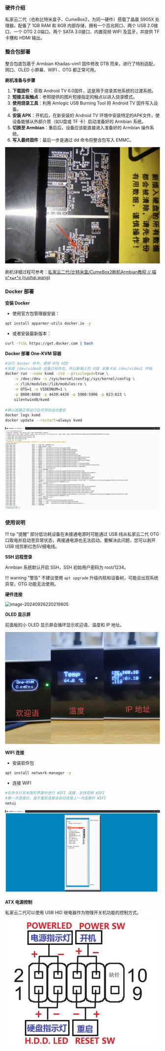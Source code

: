 ### 硬件介绍

私家云二代（也称比特米盒子、CumeBox2，为同一硬件）搭载了晶晨 S905X 处理器，配备了 1GB RAM 和 8GB 内部存储，拥有一个百兆网口、两个 USB 2.0接口、一个 OTG 2.0端口、两个 SATA 3.0接口、内置双频 WIFI 及蓝牙，并提供 TF 卡槽和 HDMI 输出。

### 整合包部署

整合包底包基于 Armbian Khadas-vim1 固件修改 DTB 而来，进行了特别适配，网口、OLED 小屏幕、WIFI 、OTG 都正常可用。

**刷机准备与步骤**

1. **下载固件**：获取 Android TV 6.0固件，这是用于烧录其他系统的过渡系统。
2. **短接主板触点**：参照提供的图片短接指定的触点以进入烧录模式。
3. **使用烧录工具**：利用 Amlogic USB Burning Tool 将 Android TV 固件写入设备。
4. **安装 APK**：开机后，在新安装的 Android TV 环境中安装特定的APK文件，使设备能够从外部介质（如U盘或 TF 卡）启动准备好的 Armbian 系统。
5. **切换至 Armbian**：重启后，设备应该能直接进入准备好的 Armbian 操作系统。
6. **写入最终固件**：最后一步是通过 dd 命令将整合包写入 EMMC。

![私家云二代主板短接触点](img/IMG_20241203_195852.jpg)

刷机详细过程可参考：[私家云二代/比特米盒/CumeBox2刷机Armbian教程 // 喵ฅ^•ﻌ•^ฅ (ruohai.wang)](https://ruohai.wang/202404/cumebox2-install-armbian/)


### Docker 部署

**安装 Docker**

- 使用官方包管理器安装：
``` bash
apt install apparmor-utils docker.io -y
```
- 或者安装最新版本：
```bash
curl -fsSL https://get.docker.com | bash
```

**Docker 部署 One-KVM 容器**
```bash
#运行 docker 命令，使用 OTG HID
#系统 /dev/video0 设备已经存在，所以新插入的 USB 采集卡从 /dev/video1 开始
docker run --name kvmd -itd --privileged=true \
    -v /dev:/dev -v /sys/kernel/config:/sys/kernel/config \
    -v /lib/modules:/lib/modules:ro \
    -e OTG=1 -e VIDEONUM=1 \
    -p 8080:8080 -p 4430:4430 -p 5900:5900 -p 623:623 \
    silentwind0/kvmd
    
#确认容器正常运行后可添加自动重启
docker logs kvmd
docker update --restart=always kvmd
```

![image-20240926220902937](./img/image-20240926220902937.png)

### 使用说明

!!! tip "提醒"
    部分低功耗设备在未接通电源时可能通过 USB 线从私家云二代 OTG 口取电并启动至异常状态，再接通电源也无法启动。要解决此问题，您可以剥开 USB 线剪断红色5V细电线。

**SSH 远程登录**

Armbian 系统默认开启 SSH，SSH 初始用户密码为 root/1234。

!!! warning "警告"
    不建议使用 `apt upgrade` 升级内核和设备树，可能会出现系统异常，OTG 功能无法使用。

**硬件连接**

![image-20240926220219805](./img/image-20240926220219805.png)

**OLED 显示屏**

前面板的小 OLED 显示屏会循环显示欢迎语、温度和 IP 地址。

![oled](./img/1730628391056.png)


**WIFI 连接**

- 安装软件包
```bash
apt install network-manager -y
```

- 连接 WIFI
```bash
#在命令行文本图形界面中进行 WIFI 连接，支持双频 WIFI
#第一次连接后，盒子重启连接会自动连接上一次连接的 WIFI
nmtui
```

![image-20240926220204960](./img/image-20240926220204960.png)

**ATX 电源控制**

私家云二代可以使用 USB HID 继电器作为物理开关机功能的控制方式。

![img](./img/1717946862304-33.png)